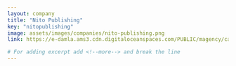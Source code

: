 ```yaml
---
layout: company
title: "Nito Publishing"
key: "nitopublishing"
image: assets/images/companies/nito-publishing.png
link: https://e-damla.ams3.cdn.digitaloceanspaces.com/PUBLIC/magency/catalogs/nito/index.html

# For adding excerpt add <!--more--> and break the line
---
```

<!--more-->
